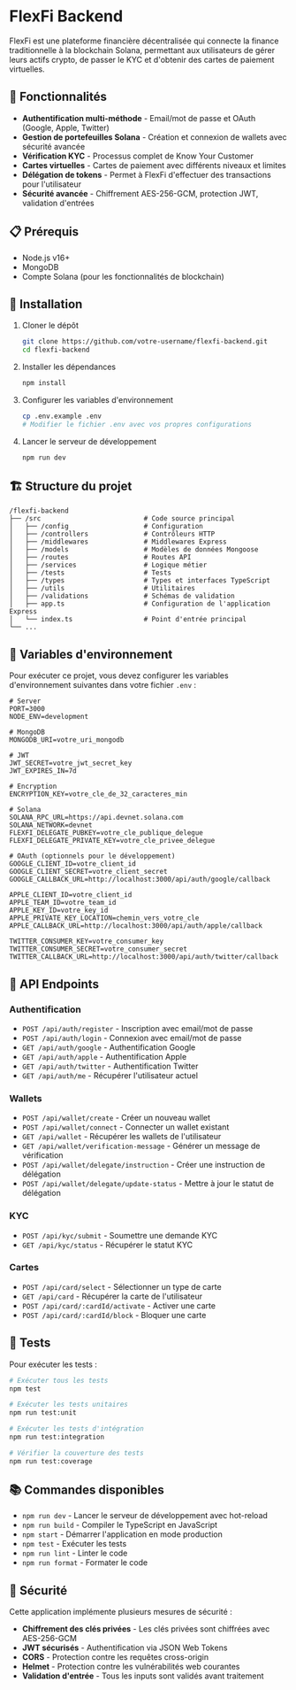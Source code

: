 # FlexFi Backend

FlexFi est une plateforme financière décentralisée qui connecte la finance traditionnelle à la blockchain Solana, permettant aux utilisateurs de gérer leurs actifs crypto, de passer le KYC et d'obtenir des cartes de paiement virtuelles.

## 🚀 Fonctionnalités

- **Authentification multi-méthode** - Email/mot de passe et OAuth (Google, Apple, Twitter)
- **Gestion de portefeuilles Solana** - Création et connexion de wallets avec sécurité avancée
- **Vérification KYC** - Processus complet de Know Your Customer
- **Cartes virtuelles** - Cartes de paiement avec différents niveaux et limites
- **Délégation de tokens** - Permet à FlexFi d'effectuer des transactions pour l'utilisateur
- **Sécurité avancée** - Chiffrement AES-256-GCM, protection JWT, validation d'entrées

## 📋 Prérequis

- Node.js v16+
- MongoDB
- Compte Solana (pour les fonctionnalités de blockchain)

## 🔧 Installation

1. Cloner le dépôt
   ```bash
   git clone https://github.com/votre-username/flexfi-backend.git
   cd flexfi-backend
   ```

2. Installer les dépendances
   ```bash
   npm install
   ```

3. Configurer les variables d'environnement
   ```bash
   cp .env.example .env
   # Modifier le fichier .env avec vos propres configurations
   ```

4. Lancer le serveur de développement
   ```bash
   npm run dev
   ```

## 🏗️ Structure du projet

```
/flexfi-backend
├── /src                          # Code source principal
│   ├── /config                   # Configuration
│   ├── /controllers              # Contrôleurs HTTP
│   ├── /middlewares              # Middlewares Express
│   ├── /models                   # Modèles de données Mongoose
│   ├── /routes                   # Routes API
│   ├── /services                 # Logique métier
│   ├── /tests                    # Tests
│   ├── /types                    # Types et interfaces TypeScript
│   ├── /utils                    # Utilitaires
│   ├── /validations              # Schémas de validation
│   ├── app.ts                    # Configuration de l'application Express
│   └── index.ts                  # Point d'entrée principal
└── ...
```

## 🔑 Variables d'environnement

Pour exécuter ce projet, vous devez configurer les variables d'environnement suivantes dans votre fichier `.env` :

```
# Server
PORT=3000
NODE_ENV=development

# MongoDB
MONGODB_URI=votre_uri_mongodb

# JWT
JWT_SECRET=votre_jwt_secret_key
JWT_EXPIRES_IN=7d

# Encryption
ENCRYPTION_KEY=votre_cle_de_32_caracteres_min

# Solana
SOLANA_RPC_URL=https://api.devnet.solana.com
SOLANA_NETWORK=devnet
FLEXFI_DELEGATE_PUBKEY=votre_cle_publique_delegue
FLEXFI_DELEGATE_PRIVATE_KEY=votre_cle_privee_delegue

# OAuth (optionnels pour le développement)
GOOGLE_CLIENT_ID=votre_client_id
GOOGLE_CLIENT_SECRET=votre_client_secret
GOOGLE_CALLBACK_URL=http://localhost:3000/api/auth/google/callback

APPLE_CLIENT_ID=votre_client_id
APPLE_TEAM_ID=votre_team_id
APPLE_KEY_ID=votre_key_id
APPLE_PRIVATE_KEY_LOCATION=chemin_vers_votre_cle
APPLE_CALLBACK_URL=http://localhost:3000/api/auth/apple/callback

TWITTER_CONSUMER_KEY=votre_consumer_key
TWITTER_CONSUMER_SECRET=votre_consumer_secret
TWITTER_CALLBACK_URL=http://localhost:3000/api/auth/twitter/callback
```

## 📝 API Endpoints

### Authentification

- `POST /api/auth/register` - Inscription avec email/mot de passe
- `POST /api/auth/login` - Connexion avec email/mot de passe
- `GET /api/auth/google` - Authentification Google
- `GET /api/auth/apple` - Authentification Apple
- `GET /api/auth/twitter` - Authentification Twitter
- `GET /api/auth/me` - Récupérer l'utilisateur actuel

### Wallets

- `POST /api/wallet/create` - Créer un nouveau wallet
- `POST /api/wallet/connect` - Connecter un wallet existant
- `GET /api/wallet` - Récupérer les wallets de l'utilisateur
- `GET /api/wallet/verification-message` - Générer un message de vérification
- `POST /api/wallet/delegate/instruction` - Créer une instruction de délégation
- `POST /api/wallet/delegate/update-status` - Mettre à jour le statut de délégation

### KYC

- `POST /api/kyc/submit` - Soumettre une demande KYC
- `GET /api/kyc/status` - Récupérer le statut KYC

### Cartes

- `POST /api/card/select` - Sélectionner un type de carte
- `GET /api/card` - Récupérer la carte de l'utilisateur
- `POST /api/card/:cardId/activate` - Activer une carte
- `POST /api/card/:cardId/block` - Bloquer une carte

## 🧪 Tests

Pour exécuter les tests :

```bash
# Exécuter tous les tests
npm test

# Exécuter les tests unitaires
npm run test:unit

# Exécuter les tests d'intégration
npm run test:integration

# Vérifier la couverture des tests
npm run test:coverage
```

## 📚 Commandes disponibles

- `npm run dev` - Lancer le serveur de développement avec hot-reload
- `npm run build` - Compiler le TypeScript en JavaScript
- `npm start` - Démarrer l'application en mode production
- `npm test` - Exécuter les tests
- `npm run lint` - Linter le code
- `npm run format` - Formater le code

## 🔐 Sécurité

Cette application implémente plusieurs mesures de sécurité :

- **Chiffrement des clés privées** - Les clés privées sont chiffrées avec AES-256-GCM
- **JWT sécurisés** - Authentification via JSON Web Tokens
- **CORS** - Protection contre les requêtes cross-origin
- **Helmet** - Protection contre les vulnérabilités web courantes
- **Validation d'entrée** - Tous les inputs sont validés avant traitement

